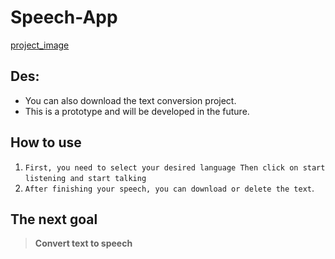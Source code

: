 # Speech-App
[project_image](<img width="335" alt="Annotation 2023-12-31 154902" src="./image/Annotation 2023-12-31 154902.png">
)
## Des:
  - You can also download the text conversion project.
  - This is a prototype and will be developed in the future.
## How to use
  1. `First, you need to select your desired language Then click on start listening and start talking`
  2. `After finishing your speech, you can download or delete the text`.

## The next goal
  > **Convert text to speech**
